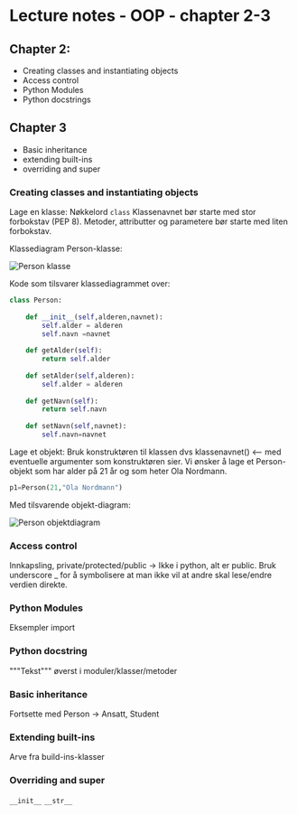 # Lecture notes - OOP - chapter 2-3

## Chapter 2:
- Creating classes and instantiating objects
- Access control
- Python Modules
- Python docstrings

## Chapter 3
- Basic inheritance
- extending built-ins
- overriding and super


### Creating classes and instantiating objects

Lage en klasse: Nøkkelord `class` 
Klassenavnet bør starte med stor forbokstav (PEP 8). 
Metoder, attributter og parametere bør starte med liten forbokstav.

Klassediagram Person-klasse:

![Person klasse](https://github.com/henrik2706/uit-inf-1400-v23/blob/main/lectures/oop-02-03-oo-concepts/Person.png)

Kode som tilsvarer klassediagrammet over:
```python
class Person:
    
    def __init__(self,alderen,navnet):
        self.alder = alderen
        self.navn =navnet
        
    def getAlder(self):
        return self.alder
    
    def setAlder(self,alderen):
        self.alder = alderen
             
    def getNavn(self):
        return self.navn
    
    def setNavn(self,navnet):
        self.navn=navnet
```

Lage et objekt: Bruk konstruktøren til klassen dvs klassenavnet() <-- med eventuelle argumenter som konstruktøren sier.
Vi ønsker å lage et Person-objekt som har alder på 21 år og som heter Ola Nordmann.

```python
p1=Person(21,"Ola Nordmann")
```
Med tilsvarende objekt-diagram:

![Person objektdiagram](https://github.com/henrik2706/uit-inf-1400-v23/blob/main/lectures/oop-02-03-oo-concepts/Person-objekt.png)


### Access control
Innkapsling, private/protected/public -> Ikke i python, alt er public. Bruk underscore _ for å symbolisere at man ikke vil at andre skal lese/endre verdien direkte.

### Python Modules
Eksempler import


### Python docstring
"""Tekst""" øverst i moduler/klasser/metoder

### Basic inheritance
Fortsette med Person -> Ansatt, Student

### Extending built-ins
Arve fra build-ins-klasser

### Overriding and super
`__init__` `__str__`
